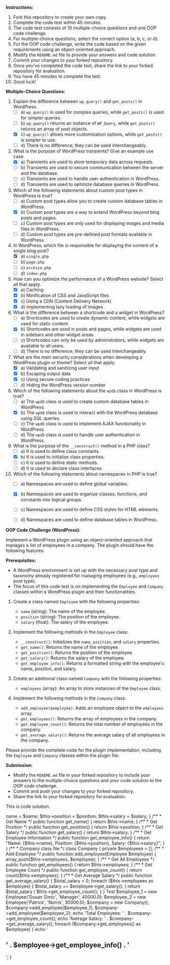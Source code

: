 **Instructions:**
1. Fork this repository to create your own copy.
2. Complete the code test within 45 minutes.
3. The code test consists of 10 multiple-choice questions and one OOP code challenge.
4. For multiple-choice questions, select the correct option (a, b, c, or d).
5. For the OOP code challenge, write the code based on the given requirements using an object-oriented approach.
6. Modify the `README.md` file to provide your answers and code solution.
7. Commit your changes to your forked repository.
8. Once you've completed the code test, share the link to your forked repository for evaluation.
9. You have 45 minutes to complete the test.
10. Good luck!

**Multiple-Choice Questions:**

1. Explain the difference between `wp_query()` and `get_posts()` in WordPress.
   - [ ] a) `wp_query()` is used for complex queries, while `get_posts()` is used for simpler queries.
   - [ ] b) `wp_query()` returns an instance of `WP_Query`, while `get_posts()` returns an array of post objects.
   - [x] c) `wp_query()` allows more customization options, while `get_posts()` is simpler to use.
   - [ ] d) There is no difference; they can be used interchangeably.

2. What is the purpose of WordPress transients? Give an example use case.
   - [x] a) Transients are used to store temporary data across requests.
   - [ ] b) Transients are used to secure communication between the server and the database.
   - [ ] c) Transients are used to handle user authentication in WordPress.
   - [ ] d) Transients are used to optimize database queries in WordPress.

3. Which of the following statements about custom post types in WordPress is true?
   - [ ] a) Custom post types allow you to create custom database tables in WordPress.
   - [x] b) Custom post types are a way to extend WordPress beyond blog posts and pages.
   - [ ] c) Custom post types are only used for displaying images and media files in WordPress.
   - [ ] d) Custom post types are pre-defined post formats available in WordPress.

4. In WordPress, which file is responsible for displaying the content of a single blog post?
   - [x] a) `single.php`
   - [ ] b) `page.php`
   - [ ] c) `archive.php`
   - [ ] d) `index.php`

5. How can you optimize the performance of a WordPress website? Select all that apply.
   - [x] a) Caching
   - [x] b) Minification of CSS and JavaScript files
   - [x] c) Using a CDN (Content Delivery Network)
   - [x] d) Implementing lazy loading of images

6. What is the difference between a shortcode and a widget in WordPress?
   - [ ] a) Shortcodes are used to create dynamic content, while widgets are used for static content.
   - [x] b) Shortcodes are used in posts and pages, while widgets are used in sidebars and other widget areas.
   - [ ] c) Shortcodes can only be used by administrators, while widgets are available to all users.
   - [ ] d) There is no difference; they can be used interchangeably.

7. What are the main security considerations when developing a WordPress plugin or theme? Select all that apply.
   - [x] a) Validating and sanitizing user input
   - [x] b) Escaping output data
   - [x] c) Using secure coding practices
   - [ ] d) Hiding the WordPress version number

8. Which of the following statements about the `wpdb` class in WordPress is true?
   - [ ] a) The `wpdb` class is used to create custom database tables in WordPress.
   - [x] b) The `wpdb` class is used to interact with the WordPress database using SQL queries.
   - [ ] c) The `wpdb` class is used to implement AJAX functionality in WordPress.
   - [ ] d) The `wpdb` class is used to handle user authentication in WordPress.

9. What is the purpose of the `__construct()` method in a PHP class?
   - [ ] a) It is used to define class constants.
   - [x] b) It is used to initialize class properties.
   - [ ] c) It is used to define static methods.
   - [ ] d) It is used to declare class interfaces.

10. Which of the following statements about namespaces in PHP is true?
    - [ ] a) Namespaces are used to define global variables.
    - [x] b) Namespaces are used to organize classes, functions, and constants into logical groups.
    - [ ] c) Namespaces are used to define CSS styles for HTML elements.
    - [ ] d) Namespaces are used to define database tables in WordPress.


**OOP Code Challenge (WordPress):**

Implement a WordPress plugin using an object-oriented approach that manages a list of employees in a company. The plugin should have the following features:

**Prerequisites:**
- A WordPress environment is set up with the necessary post type and taxonomy already registered for managing employees (e.g., `employees` post type).
- The focus of this code test is on implementing the `Employee` and `Company` classes within a WordPress plugin and their functionalities.

1. Create a class named `Employee` with the following properties:
   - `name` (string): The name of the employee.
   - `position` (string): The position of the employee.
   - `salary` (float): The salary of the employee.

2. Implement the following methods in the `Employee` class:
   - `__construct()`: Initializes the `name`, `position`, and `salary` properties.
   - `get_name()`: Returns the name of the employee.
   - `get_position()`: Returns the position of the employee.
   - `get_salary()`: Returns the salary of the employee.
   - `get_employee_info()`: Returns a formatted string with the employee's name, position, and salary.

3. Create an additional class named `Company` with the following properties:
   - `employees` (array): An array to store instances of the `Employee` class.

4. Implement the following methods in the `Company` class:
   - `add_employee($employee)`: Adds an employee object to the `employees` array.
   - `get_employees()`: Returns the array of employees in the company.
   - `get_employee_count()`: Returns the total number of employees in the company.
   - `get_average_salary()`: Returns the average salary of all employees in the company.

Please provide the complete code for the plugin implementation, including the `Employee` and `Company` classes within the plugin file.

**Submission:**
- Modify the `README.md` file in your forked repository to include your answers to the multiple-choice questions and your code solution to the OOP code challenge.
- Commit and push your changes to your forked repository.
- Share the link to your forked repository for evaluation.


This is code solution.
  
<?php

/**
 * Employee class file
 */

class Employee {
    /**
     * 
     */
    private $name;
    private $position;
    private $salary;

    public function __construct($name, $position, $salary) {
        $this->name = $name;
        $this->position = $position;
        $this->salary = $salary;
    }
    /**
     * Get Name
     */
    public function get_name() {
        return $this->name;
    }
    /**
     * Get Position
     */
    public function get_position() {
        return $this->position;
    }
    /**
     * Get Salary
     */
    public function get_salary() {
        return $this->salary;
    }
    /**
     * Get Employee Information
     */
    public function get_employee_info() {
        return "Name: {$this->name}, Position: {$this->position}, Salary: {$this->salary}";
    }
}


/**
 * Company class file
 */

class Company {
    private $employees = [];

    /**
     * Add Employee
     */
    public function add_employee(Employee $employee) {
        array_push($this->employees, $employee);
    }

    /**
     * Get All Employees
     */
    public function get_employees() {
        return $this->employees;
    }

    /**
     * Get Employee Count
     */
    public function get_employee_count() {
        return count($this->employees);
    }

    /**
     * Get Average Salary
     */
    public function get_average_salary() {
        $total_salary = 0;
        foreach ($this->employees as $employee) {
            $total_salary += $employee->get_salary();
        }
        return $total_salary / $this->get_employee_count();
    }
}

Test

$employee_1 = new Employee('Dusan Simic', 'Manager', 40000.0);
$employee_2 = new Employee('Patrick', 'Norris', 30000.0);

$company = new Company();
$company->add_employee($employee_1);
$company->add_employee($employee_2);

echo 'Total Employees: ' . $company->get_employee_count();
echo 'Average Salary: ' . $company->get_average_salary();
foreach ($company->get_employees() as $employee) {
    echo '<h2>' . $employee->get_employee_info() . '</h2>';
}
